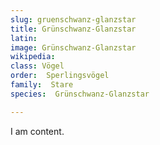 ```yaml
---
slug: gruenschwanz-glanzstar
title: Grünschwanz-Glanzstar
latin:
image: Grünschwanz-Glanzstar
wikipedia: 
class: Vögel
order:  Sperlingsvögel
family:  Stare
species:  Grünschwanz-Glanzstar

---
```


I am content.
